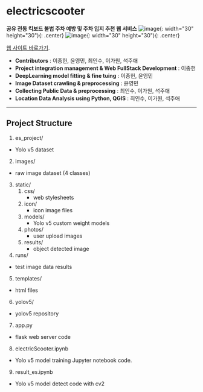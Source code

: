 # electricscooter

**공유 전동 킥보드 불법 주차 예방 및 주차 입지 추천 웹 서비스**
![image](https://user-images.githubusercontent.com/70839563/131092082-efd87497-86ca-4adc-a17d-fe35324c8bd9.png){: width="30" height="30"){: .center}
![image](https://user-images.githubusercontent.com/70839563/131092097-137abb99-8baf-455c-8b77-eb17768476b5.png){: width="30" height="30"){: .center}

[웹 사이트 바로가기](https://1.222.84.186:5550/upload).

- **Contributors** : 이종헌, 윤영민, 최인수, 이가원, 석주애
- **Project integration management & Web FullStack Development** : 이종헌
- **DeepLearning model fitting & fine tuing** : 이종헌, 윤영민
- **Image Dataset crawling & preprocessing** : 윤영민
- **Collecting Public Data & preprocessing** : 최인수, 이가원, 석주애
- **Location Data Analysis using Python, QGIS** : 최인수, 이가원, 석주애
---------------------------------------
## Project Structure
1. es_project/
  - Yolo v5 dataset
2. images/
  - raw image dataset (4 classes)
3. static/
   1. css/
       - web stylesheets
   2. icon/
       - icon image files
   3. models/
       - Yolo v5 custom weight models
   4. photos/
       - user upload images
   5. results/
       - object detected image
4. runs/
 - test image data results
5. templates/
- html files
6. yolov5/
- yolov5 repository
7. app.py
- flask web server code
8. electricScooter.ipynb
- Yolo v5 model training Jupyter notebook code.
9. result_es.ipynb
- Yolo v5 model detect code with cv2






